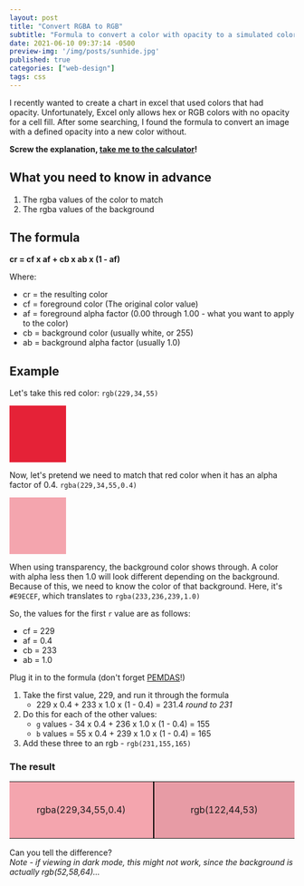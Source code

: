 ```yaml
---
layout: post
title: "Convert RGBA to RGB"
subtitle: "Formula to convert a color with opacity to a simulated color without opacity"
date: 2021-06-10 09:37:14 -0500
preview-img: '/img/posts/sunhide.jpg'
published: true
categories: ["web-design"]
tags: css
---
```


I recently wanted to create a chart in excel that used colors that had opacity. Unfortunately, Excel only allows hex or RGB colors with no opacity for a cell fill. After some searching, I found the formula to convert an image with a defined opacity into a new color without.

**Screw the explanation, [take me to the calculator](/Blog/web-design/2021/06/10/Calculator-from-alpha.html)!**
## What you need to know in advance
1. The rgba values of the color to match
2. The rgba values of the background

## The formula
**cr = cf x af + cb x ab x (1 - af)**

Where:
- cr = the resulting color
- cf = foreground color (The original color value)
- af = foreground alpha factor (0.00 through 1.00 - what you want to apply to the color)
- cb = background color (usually white, or 255)
- ab = background alpha factor (usually 1.0)

## Example
Let's take this red color: `rgb(229,34,55)`
<div style="height:100px; width:100px; background-color:rgb(229,34,55);"></div>

Now, let's pretend we need to match that red color when it has an alpha factor of 0.4. `rgba(229,34,55,0.4)`
<div style="height:100px; width:100px; background-color:rgba(229,34,55,0.4);"></div>

When using transparency, the background color shows through. A color with alpha less then 1.0 will look different depending on the background. Because of this, we need to know the color of that background. Here, it's `#E9ECEF`, which translates to  `rgba(233,236,239,1.0)`

So, the values for the first `r` value are as follows:
- cf = 229
- af = 0.4
- cb = 233
- ab = 1.0

Plug it in to the formula (don't forget [PEMDAS](https://en.wikipedia.org/wiki/Order_of_operations#Mnemonics)!)

1. Take the first value, 229, and run it through the formula
	- 229 x 0.4 + 233 x 1.0 x (1 - 0.4) = 231.4 *round to 231*
2. Do this for each of the other values:
	- `g` values - 34 x 0.4 + 236 x 1.0 x (1 - 0.4) = 155
	- `b` values = 55 x 0.4 + 239 x 1.0 x (1 - 0.4) = 165
3. Add these three to an rgb - `rgb(231,155,165)`

### The result

<table>
	<tr>
	<td style="height:100px; width:250px; background-color:rgba(229,34,55,0.4);text-align:center;border-right:2px solid #000;">rgba(229,34,55,0.4)</td>
	<td style="height:100px; width:250px; background-color:rgb(231,155,165);text-align:center;">rgb(122,44,53)</td>
	</tr>
</table>
Can you tell the difference?<br />
<i>Note - if viewing in dark mode, this might not work, since the background is actually rgb(52,58,64)...</i>